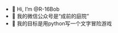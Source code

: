 - 👋 Hi, I’m @R-16Bob
- 👀 我的微信公众号是“成前的庭院”
- 🌱 我的目标是用python写一个文字冒险游戏

<!--
- 💞️ I’m looking to collaborate on ...
- 📫 How to reach me ...
-->
<!---
R-16Bob/R-16Bob is a ✨ special ✨ repository because its `README.md` (this file) appears on your GitHub profile.
You can click the Preview link to take a look at your changes.
--->

